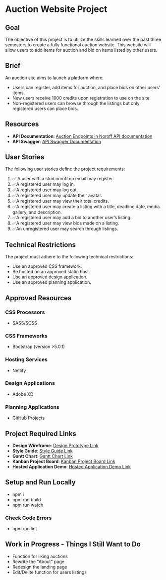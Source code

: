 # Auction Website Project

## Goal

The objective of this project is to utilize the skills learned over the past three semesters to create a fully functional auction website. This website will allow users to add items for auction and bid on items listed by other users.

## Brief

An auction site aims to launch a platform where:

- Users can register, add items for auction, and place bids on other users' items.
- New users receive 1000 credits upon registration to use on the site.
- Non-registered users can browse through the listings but only registered users can place bids.

## Resources

- **API Documentation**: [Auction Endpoints in Noroff API documentation](https://docs.noroff.dev/docs/v2/auction-house/listings)
- **API Swagger**: [API Swagger Documentation](https://v2.api.noroff.dev/docs/static/index.html)

## User Stories

The following user stories define the project requirements:

1.  &#x2705; A user with a stud.noroff.no email may register.
2.  &#x2705;A registered user may log in.
3.  &#x2705;A registered user may log out.
4.  &#x2705;A registered user may update their avatar.
5.  &#x2705;A registered user may view their total credits.
6.  &#x2705;A registered user may create a listing with a title, deadline date, media gallery, and description.
7.  &#x2705;A registered user may add a bid to another user’s listing.
8.  &#x2705;A registered user may view bids made on a listing.
9.  &#x2705;An unregistered user may search through listings.

## Technical Restrictions

The project must adhere to the following technical restrictions:

- Use an approved CSS framework.
- Be hosted on an approved static host.
- Use an approved design application.
- Use an approved planning application.

## Approved Resources

### CSS Processors

- SASS/SCSS

### CSS Frameworks

- Bootstrap (version >5.0.1)

### Hosting Services

- Netlify

### Design Applications

- Adobe XD

### Planning Applications

- GitHub Projects

## Project Required Links

- **Design Wireframe**: [Design Prototype Link](https://xd.adobe.com/view/b60bd770-3319-4e28-ab77-eb19a4a6c1c2-e358/)
- **Style Guide**: [Style Guide Link](https://xd.adobe.com/view/b60bd770-3319-4e28-ab77-eb19a4a6c1c2-e358/)
- **Gantt Chart**: [Gantt Chart Link](https://github.com/users/Zarden92/projects/1/views/1)
- **Kanban Project Board**: [Kanban Project Board Link](https://github.com/users/Zarden92/projects/1/views/5)
- **Hosted Application Demo**: [Hosted Application Demo Link](URL_TO_DEMO)

## Setup and Run Locally

- npm i
- npm run build
- npm run watch

### Check Code Errors

- npm run lint

## Work in Progress - Things I Still Want to Do

- Function for liking auctions
- Rewrite the "About" page
- Redesign the landing page
- Edit/Delite function for users listings
